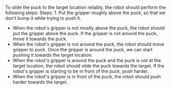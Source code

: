 To slide the puck to the target location reliably, the robot should perform the following steps:
   Steps: 1. Put the gripper roughly above the puck, so that we don't bump it while trying to push it.
   - When the robot's gripper is not mostly above the puck, the robot should put the gripper above the puck.
   If the gripper is not around the puck, move it towards the puck.
   - When the robot's gripper is not around the puck, the robot should move gripper to puck.
   Once the gripper is around the puck, we can start pushing it towards the target location.
   - When the robot's gripper is around the puck and the puck is not at the target location, the robot should slide the puck towards the target.
   If the robot's gripper is starting to be in front of the puck, push harder.
   - When the robot's gripper is in front of the puck, the robot should push harder towards the target.
